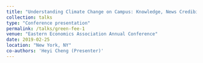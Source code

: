 ```yaml
---
title: "Understanding Climate Change on Campus: Knowledge, News Credibility, and a Green Fee"
collection: talks
type: "Conference presentation"
permalink: /talks/green-fee-1
venue: "Eastern Economics Association Annual Conference"
date: 2019-02-25
location: "New York, NY"
co-authors: 'Heyi Cheng (Presenter)'
---
```


<!-- Google tag (gtag.js) -->
<script async src="https://www.googletagmanager.com/gtag/js?id=G-Q95WSVMDNZ"></script>
<script>
  window.dataLayer = window.dataLayer || [];
  function gtag(){dataLayer.push(arguments);}
  gtag('js', new Date());

  gtag('config', 'G-Q95WSVMDNZ');
</script>